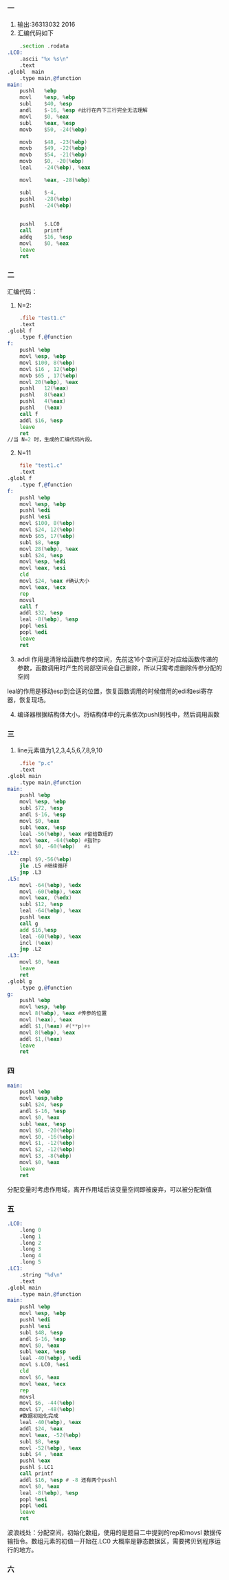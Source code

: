 ### 一

1. 输出:36313032 2016
2. 汇编代码如下 

```asm
	.section .rodata
.LC0:
	.ascii "%x %s\n"
	.text
.globl	main
	.type main,@function
main:
	pushl	%ebp
	movl	%esp, %ebp
	subl	$40, %esp
	andl 	$-16, %esp #此行在内下三行完全无法理解
	movl 	$0, %eax
	subl 	%eax, %esp
	movb	$50, -24(%ebp)

	movb	$48, -23(%ebp)
	movb	$49, -22(%ebp)
	movb	$54, -21(%ebp)
	movb	$0, -20(%ebp)
	leal	-24(%ebp), %eax

	movl	%eax, -28(%ebp)

	subl 	$-4,
	pushl	-28(%ebp)
	pushl	-24(%ebp)
	

	pushl 	$.LC0
	call	printf
	addq	$16, %esp
	movl	$0, %eax
	leave
	ret
```

### 二

汇编代码：
1. N=2:
```asm
	.file "test1.c"
	.text
.globl f
	.type f,@function
f:
	pushl %ebp
	movl %esp, %ebp
	movl $100, 8(%ebp)
	movl $16 , 12(%ebp)
	movb $65 , 17(%ebp) 
	movl 20(%ebp), %eax
	pushl	12(%eax)
	pushl	8(%eax)
	pushl	4(%eax)
	pushl	(%eax)
	call f
	addl $16, %esp
	leave
	ret
//当 N=2 时，生成的汇编代码片段。
```

2. N=11
```asm
	file "test1.c"
	.text
.globl f
	.type f,@function
f:
	pushl %ebp
	movl %esp, %ebp
	pushl %edi
	pushl %esi
	movl $100, 8(%ebp)
	movl $24, 12(%ebp)
	movb $65, 17(%ebp)
	subl $8, %esp
	movl 28(%ebp), %eax
	subl $24, %esp
	movl %esp, %edi
	movl %eax, %esi
	cld
	movl $24, %eax #确认大小
	movl %eax, %ecx
	rep
	movsl
	call f
	addl $32, %esp
	leal -8(%ebp), %esp
	popl %esi
	popl %edi
	leave
	ret
```

3. addl 作用是清除给函数传参的空间，先前这16个空间正好对应给函数传递的参数，函数调用时产生的局部空间会自己删除，所以只需考虑删除传参分配的空间

leal的作用是移动esp到合适的位置，恢复函数调用的时候借用的edi和esi寄存器，恢复现场。

4. 编译器根据结构体大小，将结构体中的元素依次pushl到栈中，然后调用函数

### 三

1. line元素值为1,2,3,4,5,6,7,8,9,10

```asm
	.file "p.c"
	.text
.globl main
	.type main,@function
main:
	pushl %ebp
	movl %esp, %ebp
	subl $72, %esp
	andl $-16, %esp
	movl $0, %eax
	subl %eax, %esp
	leal -56(%ebp), %eax #留给数组的
	movl %eax, -64(%ebp) #指针p
	movl $0, -60(%ebp)	 #i
.L2:
	cmpl $9,-56(%ebp)
	jle .L5 #继续循环
	jmp .L3
.L5:
	movl -64(%ebp), %edx
	movl -60(%ebp), %eax
	movl %eax, (%edx)
	subl $12, %esp
	leal -64(%ebp), %eax
	pushl %eax
	call g
	add $16,%esp
	leal -60(%ebp), %eax
	incl (%eax)
	jmp .L2
.L3:
	movl $0, %eax
	leave
	ret
.globl g
	.type g,@function
g:
	pushl %ebp
	movl %esp, %ebp
	movl 8(%ebp), %eax #传参的位置
	movl (%eax), %eax
	addl $1,(%eax) #(**p)++
	movl 8(%ebp), %eax
	addl $1,(%eax)
	leave
	ret
```

### 四

```asm
main:
	pushl %ebp
	movl %esp,%ebp
	subl $24, %esp
	andl $-16, %esp
	movl $0, %eax
	subl %eax, %esp
	movl $0, -20(%ebp)
	movl $0, -16(%ebp)
	movl $1, -12(%ebp)
	movl $2, -12(%ebp)
	movl $3, -8(%ebp)
	movl $0, %eax
	leave
	ret
```
分配变量时考虑作用域，离开作用域后该变量空间即被废弃，可以被分配新值

### 五

```asm
.LC0:
	.long 0
	.long 1
	.long 2
	.long 3
	.long 4
	.long 5
.LC1:
	.string "%d\n"
	.text
.globl main
	.type main,@function
main:
	pushl %ebp
	movl %esp, %ebp
	pushl %edi
	pushl %esi
	subl $48, %esp
	andl $-16, %esp
	movl $0, %eax
	subl %eax, %esp
	leal -40(%ebp), %edi
	movl $.LC0, %esi
	cld
	movl $6, %eax
	movl %eax, %ecx
	rep
	movsl
	movl $6, -44(%ebp)
	movl $7, -48(%ebp)
	#数据初始化完成
	leal -40(%ebp), %eax
	addl $24, %eax
	movl %eax, -52(%ebp)
	subl $8, %esp
	movl -52(%ebp), %eax
	subl $4 , %eax
	pushl %eax
	pushl $.LC1
	call printf
	addl $16, %esp # -8 还有两个pushl
	movl $0, %eax
	leal -8(%ebp), %esp
	popl %esi
	popl %edi
	leave
	ret
```

波浪线处：分配空间，初始化数组，使用的是题目二中提到的rep和movsl 数据传输指令。数组元素的初值一开始在.LC0 大概率是静态数据区，需要拷贝到程序运行的地方。

### 六